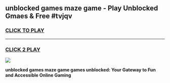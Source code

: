 
## unblocked games maze game - Play Unblocked Gmaes & Free #tvjqv
<h3>
<a href="https://premium.freeplayer.one?title=unblocked_games_maze_game&ref=03M">CLICK TO PLAY</a></h3>
<hr>

<h3>
<a href="https://premium.freeplayer.one?title=unblocked_games_maze_game&ref=03M">CLICK 2 PLAY</a>
  
</h3>

<a href="https://premium.freeplayer.one?title=unblocked_games_maze_game&ref=03M"><img src="https://clearcache.store/games.png"></a>


**unblocked games maze game games unblocked: Your Gateway to Fun and Accessible Online Gaming**

